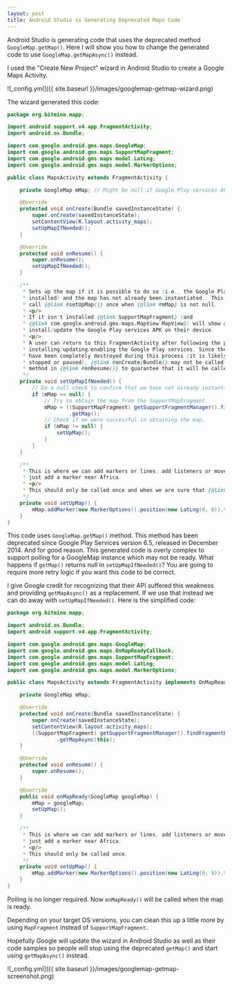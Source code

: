 ```yaml
---
layout: post
title: Android Studio is Generating Deprecated Maps Code
---
```


Android Studio is generating code that uses the deprecated method `GoogleMap.getMap()`.
Here I will show you how to change the generated code to use `GoogleMap.getMapAsync()` instead.

I used the "Create New Project" wizard in Android Studio to create a Google Maps Activity.

![_config.yml]({{ site.baseurl }}/images/googlemap-getmap-wizard.png)

The wizard generated this code:

```java
package org.bitmine.mapp;

import android.support.v4.app.FragmentActivity;
import android.os.Bundle;

import com.google.android.gms.maps.GoogleMap;
import com.google.android.gms.maps.SupportMapFragment;
import com.google.android.gms.maps.model.LatLng;
import com.google.android.gms.maps.model.MarkerOptions;

public class MapsActivity extends FragmentActivity {

    private GoogleMap mMap; // Might be null if Google Play services APK is not available.

    @Override
    protected void onCreate(Bundle savedInstanceState) {
        super.onCreate(savedInstanceState);
        setContentView(R.layout.activity_maps);
        setUpMapIfNeeded();
    }

    @Override
    protected void onResume() {
        super.onResume();
        setUpMapIfNeeded();
    }

    /**
     * Sets up the map if it is possible to do so (i.e., the Google Play services APK is correctly
     * installed) and the map has not already been instantiated.. This will ensure that we only ever
     * call {@link #setUpMap()} once when {@link #mMap} is not null.
     * <p/>
     * If it isn't installed {@link SupportMapFragment} (and
     * {@link com.google.android.gms.maps.MapView MapView}) will show a prompt for the user to
     * install/update the Google Play services APK on their device.
     * <p/>
     * A user can return to this FragmentActivity after following the prompt and correctly
     * installing/updating/enabling the Google Play services. Since the FragmentActivity may not
     * have been completely destroyed during this process (it is likely that it would only be
     * stopped or paused), {@link #onCreate(Bundle)} may not be called again so we should call this
     * method in {@link #onResume()} to guarantee that it will be called.
     */
    private void setUpMapIfNeeded() {
        // Do a null check to confirm that we have not already instantiated the map.
        if (mMap == null) {
            // Try to obtain the map from the SupportMapFragment.
            mMap = ((SupportMapFragment) getSupportFragmentManager().findFragmentById(R.id.map))
                    .getMap();
            // Check if we were successful in obtaining the map.
            if (mMap != null) {
                setUpMap();
            }
        }
    }

    /**
     * This is where we can add markers or lines, add listeners or move the camera. In this case, we
     * just add a marker near Africa.
     * <p/>
     * This should only be called once and when we are sure that {@link #mMap} is not null.
     */
    private void setUpMap() {
        mMap.addMarker(new MarkerOptions().position(new LatLng(0, 0)).title("Marker"));
    }
}
```

This code uses `GoogleMap.getMap()` method.
This method has been deprecated since Google Play Services version 6.5, released in December 2014.
And for good reason.
This generated code is overly complex to support polling for a GoogleMap instance which may not be ready.
What happens if `getMap()` returns null in `setUpMapIfNeeded()`?
You are going to require more retry logic if you want this code to be correct.

I give Google credit for recognizing that their API suffered this weakness and providing `getMapAsync()` as a replacement.
If we use that instead we can do away with `setUpMapIfNeeded()`.
Here is the simplified code:

```java
package org.bitmine.mapp;

import android.os.Bundle;
import android.support.v4.app.FragmentActivity;

import com.google.android.gms.maps.GoogleMap;
import com.google.android.gms.maps.OnMapReadyCallback;
import com.google.android.gms.maps.SupportMapFragment;
import com.google.android.gms.maps.model.LatLng;
import com.google.android.gms.maps.model.MarkerOptions;

public class MapsActivity extends FragmentActivity implements OnMapReadyCallback {

    private GoogleMap mMap;

    @Override
    protected void onCreate(Bundle savedInstanceState) {
        super.onCreate(savedInstanceState);
        setContentView(R.layout.activity_maps);
        ((SupportMapFragment) getSupportFragmentManager().findFragmentById(R.id.map))
                .getMapAsync(this);
    }

    @Override
    protected void onResume() {
        super.onResume();
    }

    @Override
    public void onMapReady(GoogleMap googleMap) {
        mMap = googleMap;
        setUpMap();
    }

    /**
     * This is where we can add markers or lines, add listeners or move the camera. In this case, we
     * just add a marker near Africa.
     * <p/>
     * This should only be called once.
     */
    private void setUpMap() {
        mMap.addMarker(new MarkerOptions().position(new LatLng(0, 0)).title("Marker"));
    }
}

```

Polling is no longer required.
Now `onMapReady()` will be called when the map is ready.

Depending on your target OS versions, you can clean this up a little more by using `MapFragment` instead of `SupportMapFragment`.

Hopefully Google will update the wizard in Android Studio as well as their code samples so people will stop using the deprecated `getMap()` and start using `getMapAsync()` instead.

![_config.yml]({{ site.baseurl }}/images/googlemap-getmap-screenshot.png)

